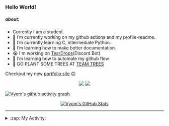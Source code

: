 ### Hello World!

##### about:
- Currently I am a student.
- 🔭 I’m currently working on my github actions and my profile-readme. 
- 🌱 I’m currently learning C, intermediate Python.
- 🌱 I’m learning how to make better documentation.
- 😭 I'm working on [TearDrops](https://github.com/Vyvy-vi/TearDrops)(Discord Bot)
- 🌱 I’m learning how to automate my github flow.
- 🌱 GO PLANT SOME TREES AT [TEAM TREES](https://teamtrees.org/)

Checkout my new [portfolio site](https://vyvy-vi.github.io/portfolio) 🙃

<p align="center">
  <a href="https://twitter.com/Vyvy_viM"><img target="_blank" src="https://img.shields.io/badge/twitter%20@Vyvy_viM-0D95E8?style=for-the-badge&logo=twitter&logoColor=white"/></a> 
  <a href="https://vyvy-vi.github.io/portfolio"><img target="_blank" src="https://img.shields.io/badge/-I%27m_craving_for_open_source-green?style=for-the-badge&logo=github&logoColor=black"/></a> 
</p>

[![Vyom's github activity graph](https://activity-graph.herokuapp.com/graph?username=Vyvy-vi)](https://github.com/ashutosh00710/github-readme-activity-graph)

<p align="center">
<a href="https://github.com/Vyvy-vi/Vyvy-vi">
  <img src="https://profile-readme-git-master.vyvy-vi.vercel.app/api?username=Vyvy-vi&show_icons=true&line_height=27&count_private=true&title_color=ffffff&text_color=c9cacc&icon_color=2bbc8a&bg_color=1d1f21" alt="Vyom's GitHub Stats" />
</a>
</p>


---
<details>
  <summary>:zap: My Activity:</summary>
  
<!--START_SECTION:waka-->
**I'm an Early 🐤** 

```text
🌞 Morning    7 commits      █████░░░░░░░░░░░░░░░░░░░░   20.0% 
🌆 Daytime    13 commits     █████████░░░░░░░░░░░░░░░░   37.14% 
🌃 Evening    2 commits      █░░░░░░░░░░░░░░░░░░░░░░░░   5.71% 
🌙 Night      13 commits     █████████░░░░░░░░░░░░░░░░   37.14%

```
📅 **I'm Most Productive on Monday** 

```text
Monday       18 commits     ████████████░░░░░░░░░░░░░   51.43% 
Tuesday      3 commits      ██░░░░░░░░░░░░░░░░░░░░░░░   8.57% 
Wednesday    1 commits      ░░░░░░░░░░░░░░░░░░░░░░░░░   2.86% 
Thursday     0 commits      ░░░░░░░░░░░░░░░░░░░░░░░░░   0.0% 
Friday       1 commits      ░░░░░░░░░░░░░░░░░░░░░░░░░   2.86% 
Saturday     4 commits      ██░░░░░░░░░░░░░░░░░░░░░░░   11.43% 
Sunday       8 commits      █████░░░░░░░░░░░░░░░░░░░░   22.86%

```


📊 **This Week I Spent My Time On** 

```text
🔥 Editors: 
Vim                      36 mins             ████████████████████████░   97.52% 
CLion                    0 secs              ░░░░░░░░░░░░░░░░░░░░░░░░░   2.48%

🐱‍💻 Projects: 
EddieBot                 20 mins             █████████████░░░░░░░░░░░░   54.46% 
assistant-bee            12 mins             ████████░░░░░░░░░░░░░░░░░   33.84% 
Unknown Project          3 mins              ██░░░░░░░░░░░░░░░░░░░░░░░   9.23% 
The_C_Programming_Languag0 secs              ░░░░░░░░░░░░░░░░░░░░░░░░░   2.48% 
portfolio                0 secs              ░░░░░░░░░░░░░░░░░░░░░░░░░   0.0%

```


<!--END_SECTION:waka-->
</details>
